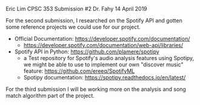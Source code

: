 Eric Lim CPSC 353 Submission #2
Dr. Fahy 14 April 2019

For the second submission, I researched on the Spotify API and gotten some reference projects we could use for our project. 
* Official Documentation: https://developer.spotify.com/documentation/
  * https://developer.spotify.com/documentation/web-api/libraries/
* Spotify API in Python: https://github.com/plamere/spotipy
  * a Test repository for Spotify's audio analysis features using Spotipy, we might be able to use to implement our own "discover music" feature: https://github.com/ereeq/SpotifyML
  * Spotipy documentation: https://spotipy.readthedocs.io/en/latest/

For the third submission I will be working more on the analysis and song match algorithm part of the project. 
